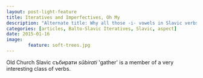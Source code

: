 ```yaml
---
layout: post-light-feature
title: Iteratives and Imperfectives, Oh My
description: "Alternate title: Why all those -i- vowels in Slavic verbs are really, really interesting."
categories: [articles, Balto-Slavic Iteratives, Slavic, aspect] 
date: 2015-01-16
image: 
        feature: soft-trees.jpg
---
```


Old Church Slavic <span class="ocs">събирати</span> *sŭbirati* 'gather' is a member of a very interesting class of verbs. 
